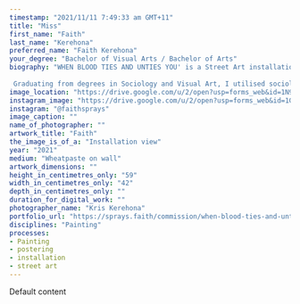```yaml
---
timestamp: "2021/11/11 7:49:33 am GMT+11"
title: "Miss"
first_name: "Faith"
last_name: "Kerehona"
preferred_name: "Faith Kerehona"
your_degree: "Bachelor of Visual Arts / Bachelor of Arts"
biography: "WHEN BLOOD TIES AND UNTIES YOU' is a Street Art installation located in the Saigon Grocer Laneway in Dickson. These personal works frame an experience of Maori identity, diffusion and diaspora in Australia. It celebrates the collective consciousness of shared belonging, acceptance, and love, equally coined with the struggles and search for identity, place, and a spiritual home.
 
 Graduating from degrees in Sociology and Visual Art, I utilised sociological interviewing to investigate my familyâ€™s varied experience of identity. The final works feature audio from these interviews that can be viewed through AR, combining analogue and digital techniques."
image_location: "https://drive.google.com/u/2/open?usp=forms_web&id=1N9W1yG3zqChAY8kbV4h4kEToxKvITVfc"
instagram_image: "https://drive.google.com/u/2/open?usp=forms_web&id=1G_Gvqe8ge4m-fxjQRuUO5DW8_NmXqb4R"
instagram: "@faithsprays"
image_caption: ""
name_of_photographer: ""
artwork_title: "Faith"
the_image_is_of_a: "Installation view"
year: "2021"
medium: "Wheatpaste on wall"
artwork_dimensions: ""
height_in_centimetres_only: "59"
width_in_centimetres_only: "42"
depth_in_centimetres_only: ""
duration_for_digital_work: ""
photographer_name: "Kris Kerehona"
portfolio_url: "https://sprays.faith/commission/when-blood-ties-and-unties-you/"
disciplines: "Painting"
processes:
- Painting
- postering
- installation
- street art
---
```


Default content